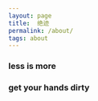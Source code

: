 ```yaml
---
layout: page
title:  绝迹
permalink: /about/
tags: about
---
```



### less is more

### get your hands dirty





